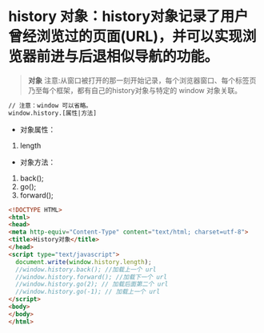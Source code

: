 # history 对象：history对象记录了用户曾经浏览过的页面(URL)，并可以实现浏览器前进与后退相似导航的功能。

> **对象**
> 注意:从窗口被打开的那一刻开始记录，每个浏览器窗口、每个标签页乃至每个框架，都有自己的history对象与特定的 window 对象关联。

~~~ html
// 注意：window 可以省略。
window.history.[属性|方法]
~~~

* 对象属性：
1. length

* 对象方法：
1.	back();
2. go();
3. forward(); 

~~~ html
<!DOCTYPE HTML>
<html>
<head>
<meta http-equiv="Content-Type" content="text/html; charset=utf-8">
<title>History对象</title>
</head>
<script type="text/javascript">
  document.write(window.history.length);
  //window.history.back(); //加载上一个 url
  //window.history.forward(); //加载下一个 url
  //window.history.go(2); // 加载后面第二个 url
  //window.history.go(-1); // 加载上一个 url
</script>
<body>
</body>
</html>
~~~


